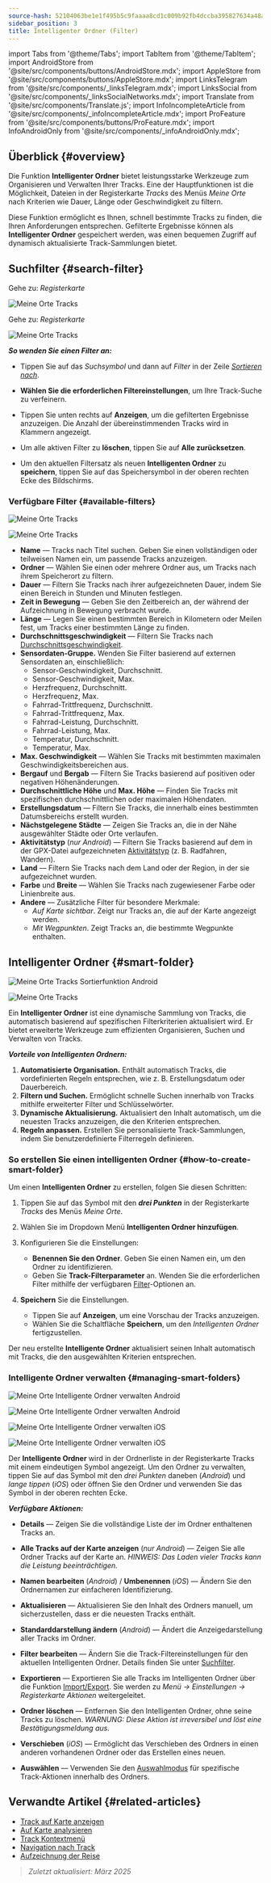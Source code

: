 ```yaml
---
source-hash: 52104063be1e1f495b5c9faaaa8cd1c009b92fb4dccba395827634a48aa85dd8
sidebar_position: 3
title: Intelligenter Ordner (Filter)
---
```

import Tabs from '@theme/Tabs';
import TabItem from '@theme/TabItem';
import AndroidStore from '@site/src/components/buttons/AndroidStore.mdx';
import AppleStore from '@site/src/components/buttons/AppleStore.mdx';
import LinksTelegram from '@site/src/components/_linksTelegram.mdx';
import LinksSocial from '@site/src/components/_linksSocialNetworks.mdx';
import Translate from '@site/src/components/Translate.js';
import InfoIncompleteArticle from '@site/src/components/_infoIncompleteArticle.mdx';
import ProFeature from '@site/src/components/buttons/ProFeature.mdx';
import InfoAndroidOnly from '@site/src/components/_infoAndroidOnly.mdx';



## Überblick {#overview}

Die Funktion **Intelligenter Ordner** bietet leistungsstarke Werkzeuge zum Organisieren und Verwalten Ihrer Tracks. Eine der Hauptfunktionen ist die Möglichkeit, Dateien in der Registerkarte *Tracks* des Menüs *Meine Orte* nach Kriterien wie Dauer, Länge oder Geschwindigkeit zu filtern.

Diese Funktion ermöglicht es Ihnen, schnell bestimmte Tracks zu finden, die Ihren Anforderungen entsprechen. Gefilterte Ergebnisse können als **Intelligenter Ordner** gespeichert werden, was einen bequemen Zugriff auf dynamisch aktualisierte Track-Sammlungen bietet.


## Suchfilter {#search-filter}

<Tabs groupId="operating-systems">

<TabItem value="android" label="Android">

Gehe zu: *<Translate android="true" ids="shared_string_menu,shared_string_my_places,shared_string_gpx_files"/> Registerkarte*

![Meine Orte Tracks](@site/static/img/personal/tracks/my_places_tracks_filter_2_andr.png)

</TabItem>

<TabItem value="ios" label="iOS">

Gehe zu: *<Translate ios="true" ids="shared_string_menu,shared_string_my_places,shared_string_gpx_tracks"/> Registerkarte*

![Meine Orte Tracks](@site/static/img/personal/tracks/my_places_tracks_filter_ios.png)

</TabItem>

</Tabs>

***So wenden Sie einen Filter an:***

- Tippen Sie auf das *Suchsymbol* und dann auf *Filter* in der Zeile [*Sortieren nach*](./manage-tracks.md#sort-by).

- **Wählen Sie die erforderlichen Filtereinstellungen**, um Ihre Track-Suche zu verfeinern.

- Tippen Sie unten rechts auf **Anzeigen**, um die gefilterten Ergebnisse anzuzeigen. Die Anzahl der übereinstimmenden Tracks wird in Klammern angezeigt.

- Um alle aktiven Filter zu **löschen**, tippen Sie auf **Alle zurücksetzen**.

- Um den aktuellen Filtersatz als neuen **Intelligenten Ordner** zu **speichern**, tippen Sie auf das Speichersymbol in der oberen rechten Ecke des Bildschirms.


### Verfügbare Filter {#available-filters}

<Tabs groupId="operating-systems">

<TabItem value="android" label="Android">

![Meine Orte Tracks](@site/static/img/personal/tracks/my_places_tracks_filter_andr.png)

</TabItem>

<TabItem value="ios" label="iOS">

![Meine Orte Tracks](@site/static/img/personal/tracks/my_places_tracks_filter_2_ios.png)

</TabItem>

</Tabs>

- **Name** — Tracks nach Titel suchen. Geben Sie einen vollständigen oder teilweisen Namen ein, um passende Tracks anzuzeigen.
- **Ordner** — Wählen Sie einen oder mehrere Ordner aus, um Tracks nach ihrem Speicherort zu filtern.
- **Dauer** — Filtern Sie Tracks nach ihrer aufgezeichneten Dauer, indem Sie einen Bereich in Stunden und Minuten festlegen.
- **Zeit in Bewegung** — Geben Sie den Zeitbereich an, der während der Aufzeichnung in Bewegung verbracht wurde.
- **Länge** — Legen Sie einen bestimmten Bereich in Kilometern oder Meilen fest, um Tracks einer bestimmten Länge zu finden.
- **Durchschnittsgeschwindigkeit** — Filtern Sie Tracks nach [Durchschnittsgeschwindigkeit](../../widgets/info-widgets.md#average-speed).
- **Sensordaten-Gruppe.**
    Wenden Sie Filter basierend auf externen Sensordaten an, einschließlich:
    - Sensor-Geschwindigkeit, Durchschnitt.
    - Sensor-Geschwindigkeit, Max.
    - Herzfrequenz, Durchschnitt.
    - Herzfrequenz, Max.
    - Fahrrad-Trittfrequenz, Durchschnitt.
    - Fahrrad-Trittfrequenz, Max.
    - Fahrrad-Leistung, Durchschnitt.
    - Fahrrad-Leistung, Max.
    - Temperatur, Durchschnitt.
    - Temperatur, Max.
- **Max. Geschwindigkeit** — Wählen Sie Tracks mit bestimmten maximalen Geschwindigkeitsbereichen aus.
- **Bergauf** und **Bergab** — Filtern Sie Tracks basierend auf positiven oder negativen Höhenänderungen.
- **Durchschnittliche Höhe** und **Max. Höhe** — Finden Sie Tracks mit spezifischen durchschnittlichen oder maximalen Höhendaten.
- **Erstellungsdatum** — Filtern Sie Tracks, die innerhalb eines bestimmten Datumsbereichs erstellt wurden.
- **Nächstgelegene Städte** — Zeigen Sie Tracks an, die in der Nähe ausgewählter Städte oder Orte verlaufen.
- **Aktivitätstyp** (*nur Android*) — Filtern Sie Tracks basierend auf dem in der GPX-Datei aufgezeichneten [Aktivitätstyp](../../map/tracks/track-context-menu.md#track-information-activity) (z. B. Radfahren, Wandern).
- **Land** — Filtern Sie Tracks nach dem Land oder der Region, in der sie aufgezeichnet wurden.
- **Farbe** und **Breite** — Wählen Sie Tracks nach zugewiesener Farbe oder Linienbreite aus.
- **Andere** — Zusätzliche Filter für besondere Merkmale:
    - *Auf Karte sichtbar*. Zeigt nur Tracks an, die auf der Karte angezeigt werden.
    - *Mit Wegpunkten*. Zeigt Tracks an, die bestimmte Wegpunkte enthalten.


## Intelligenter Ordner {#smart-folder}

<Tabs groupId="operating-systems">

<TabItem value="android" label="Android">

![Meine Orte Tracks Sortierfunktion Android](@site/static/img/personal/tracks/my_places_smart_folder_andr.png)

</TabItem>

<TabItem value="ios" label="iOS">

![Meine Orte Tracks](@site/static/img/personal/tracks/my_places_smart_folder_ios.png)

</TabItem>

</Tabs>

Ein **Intelligenter Ordner** ist eine dynamische Sammlung von Tracks, die automatisch basierend auf spezifischen Filterkriterien aktualisiert wird. Er bietet erweiterte Werkzeuge zum effizienten Organisieren, Suchen und Verwalten von Tracks.

***Vorteile von Intelligenten Ordnern:***

1. **Automatisierte Organisation.**
    Enthält automatisch Tracks, die vordefinierten Regeln entsprechen, wie z. B. Erstellungsdatum oder Dauerbereich.
2. **Filtern und Suchen.**
    Ermöglicht schnelle Suchen innerhalb von Tracks mithilfe erweiterter Filter und Schlüsselwörter.
3. **Dynamische Aktualisierung.**
    Aktualisiert den Inhalt automatisch, um die neuesten Tracks anzuzeigen, die den Kriterien entsprechen.
4. **Regeln anpassen.**
    Erstellen Sie personalisierte Track-Sammlungen, indem Sie benutzerdefinierte Filterregeln definieren.


### So erstellen Sie einen intelligenten Ordner {#how-to-create-smart-folder}

Um einen **Intelligenten Ordner** zu erstellen, folgen Sie diesen Schritten:

1. Tippen Sie auf das Symbol mit den ***drei Punkten*** in der Registerkarte *Tracks* des Menüs *Meine Orte*.

2. Wählen Sie im Dropdown Menü **Intelligenten Ordner hinzufügen**.

3. Konfigurieren Sie die Einstellungen:
   - **Benennen Sie den Ordner**. Geben Sie einen Namen ein, um den Ordner zu identifizieren.
   - Geben Sie **Track-Filterparameter** an. Wenden Sie die erforderlichen Filter mithilfe der verfügbaren [Filter](#available-filters)-Optionen an.

4. **Speichern** Sie die Einstellungen.
    - Tippen Sie auf **Anzeigen**, um eine Vorschau der Tracks anzuzeigen.
    - Wählen Sie die Schaltfläche **Speichern**, um den *Intelligenten Ordner* fertigzustellen.

Der neu erstellte **Intelligente Ordner** aktualisiert seinen Inhalt automatisch mit Tracks, die den ausgewählten Kriterien entsprechen.


### Intelligente Ordner verwalten {#managing-smart-folders}

<Tabs groupId="operating-systems">

<TabItem value="android" label="Android">

![Meine Orte Intelligente Ordner verwalten Android](@site/static/img/personal/tracks/my_places_smart_folder_2-1_andr.png)

![Meine Orte Intelligente Ordner verwalten Android](@site/static/img/personal/tracks/my_places_smart_folder_3_andr.png)

</TabItem>

<TabItem value="ios" label="iOS">

![Meine Orte Intelligente Ordner verwalten iOS](@site/static/img/personal/tracks/folder_menu_2_ios.png)

![Meine Orte Intelligente Ordner verwalten iOS](@site/static/img/personal/tracks/my_places_smart_folder_2_ios.png)

</TabItem>

</Tabs>

Der **Intelligente Ordner** wird in der Ordnerliste in der Registerkarte Tracks mit einem eindeutigen Symbol angezeigt. Um den Ordner zu verwalten, tippen Sie auf das Symbol mit den *drei Punkten* daneben (*Android*) und *lange tippen* (*iOS*) oder öffnen Sie den Ordner und verwenden Sie das Symbol in der oberen rechten Ecke.

***Verfügbare Aktionen:***

- **Details** — Zeigen Sie die vollständige Liste der im Ordner enthaltenen Tracks an.

- **Alle Tracks auf der Karte anzeigen** (*nur Android*) — Zeigen Sie alle Ordner Tracks auf der Karte an.
    *HINWEIS: Das Laden vieler Tracks kann die Leistung beeinträchtigen.*

- **Namen bearbeiten** (*Android*) / **Umbenennen** (*iOS*) — Ändern Sie den Ordnernamen zur einfacheren Identifizierung.

- **Aktualisieren** — Aktualisieren Sie den Inhalt des Ordners manuell, um sicherzustellen, dass er die neuesten Tracks enthält.

- **Standarddarstellung ändern** (*Android*) — Ändert die Anzeigedarstellung aller Tracks im Ordner.

- **Filter bearbeiten** — Ändern Sie die Track-Filtereinstellungen für den aktuellen Intelligenten Ordner. Details finden Sie unter [Suchfilter](#search-filter).

- **Exportieren** — Exportieren Sie alle Tracks im Intelligenten Ordner über die Funktion [Import/Export](../../personal/import-export.md). Sie werden zu *Menü → Einstellungen → Registerkarte Aktionen* weitergeleitet.

- **Ordner löschen** — Entfernen Sie den Intelligenten Ordner, ohne seine Tracks zu löschen.
    *WARNUNG: Diese Aktion ist irreversibel und löst eine Bestätigungsmeldung aus.*

- **Verschieben** (*iOS*) — Ermöglicht das Verschieben des Ordners in einen anderen vorhandenen Ordner oder das Erstellen eines neuen.

- **Auswählen** — Verwenden Sie den [Auswahlmodus](./manage-tracks.md#selection-mode) für spezifische Track-Aktionen innerhalb des Ordners.


## Verwandte Artikel {#related-articles}

- [Track auf Karte anzeigen](../../map/tracks/index.md)
- [Auf Karte analysieren](../../map/tracks/index.md#analyze-track-on-map)
- [Track Kontextmenü](../../map/tracks/track-context-menu.md)
- [Navigation nach Track](../../navigation/setup/gpx-navigation.md)
- [Aufzeichnung der Reise](../../plugins/trip-recording.md)

> *Zuletzt aktualisiert: März 2025*